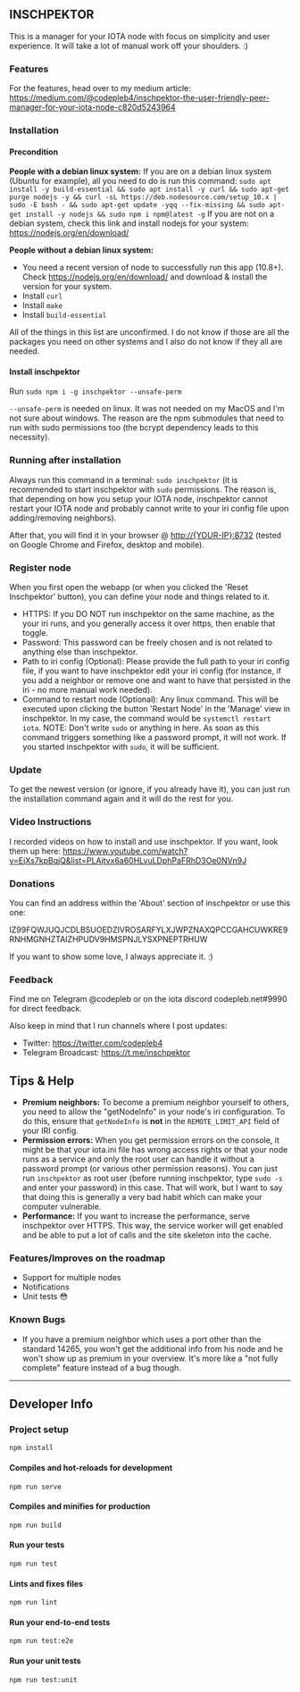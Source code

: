 ## INSCHPEKTOR

This is a manager for your IOTA node with focus on simplicity and user experience. It will take a lot of manual work off your shoulders. :)

### Features

For the features, head over to my medium article: https://medium.com/@codepleb4/inschpektor-the-user-friendly-peer-manager-for-your-iota-node-c820d5243964

### Installation

#### Precondition

**People with a debian linux system:**
If you are on a debian linux system (Ubuntu for example), all you need to do is run this command: `sudo apt install -y build-essential && sudo apt install -y curl && sudo apt-get purge nodejs -y && curl -sL https://deb.nodesource.com/setup_10.x | sudo -E bash - && sudo apt-get update -yqq --fix-missing && sudo apt-get install -y nodejs && sudo npm i npm@latest -g`
If you are not on a debian system, check this link and install nodejs for your system: https://nodejs.org/en/download/

**People without a debian linux system:**

- You need a recent version of node to successfully run this app (10.8+). Check https://nodejs.org/en/download/ and download & install the version for your system.
- Install `curl`
- Install `make`
- Install `build-essential`

All of the things in this list are unconfirmed. I do not know if those are all the packages you need on other systems and I also do not know if they all are needed.

#### Install inschpektor

Run `sudo npm i -g inschpektor --unsafe-perm`

`--unsafe-perm` is needed on linux. It was not needed on my MacOS and I'm not sure about windows. The reason are the npm submodules that need to run with sudo permissions too (the bcrypt dependency leads to this necessity).

### Running after installation

Always run this command in a terminal: `sudo inschpektor` (it is recommended to start inschpektor with `sudo` permissions. The reason is, that depending on how you setup your IOTA node, inschpektor cannot restart your IOTA node and probably cannot write to your iri config file upon adding/removing neighbors).

After that, you will find it in your browser @ <http://{YOUR-IP}:8732> (tested on Google Chrome and Firefox, desktop and mobile).

### Register node

When you first open the webapp (or when you clicked the 'Reset Inschpektor' button), you can define your node and things related to it.

- HTTPS: If you DO NOT run inschpektor on the same machine, as the your iri runs, and you generally access it over https, then enable that toggle.
- Password: This password can be freely chosen and is not related to anything else than inschpektor.
- Path to iri config (Optional): Please provide the full path to your iri config file, if you want to have inschpektor edit your iri config (for instance, if you add a neighbor or remove one and want to have that persisted in the iri - no more manual work needed).
- Command to restart node (Optional): Any linux command. This will be executed upon clicking the button 'Restart Node' in the 'Manage' view in inschpektor. In my case, the command would be `systemctl restart iota`. NOTE: Don't write `sudo` or anything in here. As soon as this command triggers something like a password prompt, it will not work. If you started inschpektor with `sudo`, it will be sufficient.

### Update

To get the newest version (or ignore, if you already have it), you can just run the installation command again and it will do the rest for you.

### Video Instructions

I recorded videos on how to install and use inschpektor. If you want, look them up here: https://www.youtube.com/watch?v=EjXs7kpBqjQ&list=PLAjtvx6a60HLvuLDphPaFRhD3Oe0NVn9J

### Donations

You can find an address within the 'About' section of inschpektor or use this one:

IZ99FQWJUQJCDLBSUOEDZIVROSARFYLXJWPZNAXQPCCGAHCUWKRE9RNHMGNHZTAIZHPUDV9HMSPNJLYSXPNEPTRHUW

If you want to show some love, I always appreciate it. :)

### Feedback

Find me on Telegram @codepleb or on the iota discord codepleb.net#9990 for direct feedback.

Also keep in mind that I run channels where I post updates:

- Twitter: https://twitter.com/codepleb4
- Telegram Broadcast: https://t.me/inschpektor

## Tips & Help

- **Premium neighbors:** To become a premium neighbor yourself to others, you need to allow the "getNodeInfo" in your node's iri configuration. To do this, ensure that `getNodeInfo` is **not** in the `REMOTE_LIMIT_API` field of your IRI config.
- **Permission errors:** When you get permission errors on the console, it might be that your iota.ini file has wrong access rights or that your node runs as a service and only the root user can handle it without a password prompt (or various other permission reasons). You can just run `inschpektor` as root user (before running inschpektor, type `sudo -s` and enter your password) in this case. That will work, but I want to say that doing this is generally a very bad habit which can make your computer vulnerable.
- **Performance:** If you want to increase the performance, serve inschpektor over HTTPS. This way, the service worker will get enabled and be able to put a lot of calls and the site skeleton into the cache.

### Features/Improves on the roadmap

- Support for multiple nodes
- Notifications
- Unit tests 😳

### Known Bugs

- If you have a premium neighbor which uses a port other than the standard 14265, you won't get the additional info from his node and he won't show up as premium in your overview. It's more like a "not fully complete" feature instead of a bug though.

---

## Developer Info

### Project setup

```
npm install
```

#### Compiles and hot-reloads for development

```
npm run serve
```

#### Compiles and minifies for production

```
npm run build
```

#### Run your tests

```
npm run test
```

#### Lints and fixes files

```
npm run lint
```

#### Run your end-to-end tests

```
npm run test:e2e
```

#### Run your unit tests

```
npm run test:unit
```

